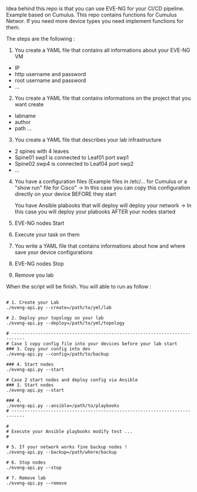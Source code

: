 Idea behind this repo is that you can use EVE-NG for your CI/CD pipeline.
Example based on Cumulus.
This repo contains functions for Cumulus Networ. If you need more device types you need implement functions for them.

The steps are the following :

1. You create a YAML file that contains all informations about your EVE-NG VM
* IP
* http username and password
* root username and password
* ...

2. You create a YAML file that contains informations on the project that you want create
* labname
* author
* path 
...

3. You create a YAML file that describes your lab infrastructure
* 2 spines with 4 leaves
* Spine01 swp1 is connected to Leaf01 port swp1
* Spine02 swp4 is connected to Leaf04 port swp2
* ... 

4. 
    You have a configuration files (Example files in /etc/... for Cumulus or a "show run" file for Cisco"
    -> In this case you can copy this configuration directly on your device BEFORE they start
    
    You have Ansible plabooks that will deploy will deploy your network 
    -> In this case you will deploy your plabooks AFTER your nodes started

5. EVE-NG nodes Start

6. Execute your task on them

7. You write a YAML file that contains informations about how and where save your device configurations

8. EVE-NG nodes Stop

9. Remove you lab


When the script will be finish.
You will able to run as follow :

```shell

# 1. Create your Lab
./eveng-api.py --create=/path/to/yml/lab

# 2. Deploy your topology on your lab
./eveng-api.py --deploy=/path/to/yml/topology

# ---------------------------------------------------------------------------
# Case 1 copy config file into your devices before your lab start
### 3. Copy your config into dev
./eveng-api.py --config=/path/to/backup

### 4. Start nodes
./eveng-api.py --start

# Case 2 start nodes and deploy config via Ansible
### 3. Start nodes
./eveng-api.py --start

### 4. 
./eveng-api.py --ansible=/path/to/playbooks
# ---------------------------------------------------------------------------

#
# Execute your Ansible playbooks modify test ...
#

# 5. If your network works fine backup nodes !
./eveng-api.py --backup=/path/where/backup 

# 6. Stop nodes
./eveng-api.py --stop

# 7. Remove lab
./eveng-api.py --remove

```









